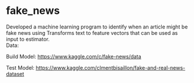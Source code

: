 # fake_news
Developed a machine learning program to identify when an article might be fake news using Transforms text to feature vectors that can be used as input to estimator.<br/>
Data:

Build Model: https://www.kaggle.com/c/fake-news/data

Test Model: https://www.kaggle.com/clmentbisaillon/fake-and-real-news-dataset
